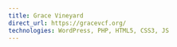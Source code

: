 ```yaml
---
title: Grace Vineyard
direct_url: https://gracevcf.org/
technologies: WordPress, PHP, HTML5, CSS3, JS
---
```

